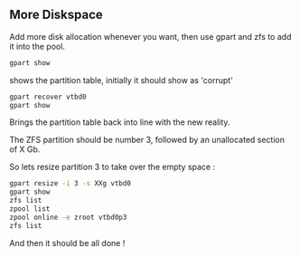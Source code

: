 ## More Diskspace

Add more disk allocation whenever you want, then use gpart and zfs to add it into the pool.

```bash
gpart show
```

shows the partition table, initially it should show as 'corrupt'

```bash
gpart recover vtbd0
gpart show
```

Brings the partition table back into line with the new reality.

The ZFS partition should be number 3, followed by an unallocated section of X Gb.

So lets resize partition 3 to take over the empty space :

```bash
gpart resize -i 3 -s XXg vtbd0
gpart show
zfs list
zpool list
zpool online -e zroot vtbd0p3
zfs list
```

And then it should be all done !
